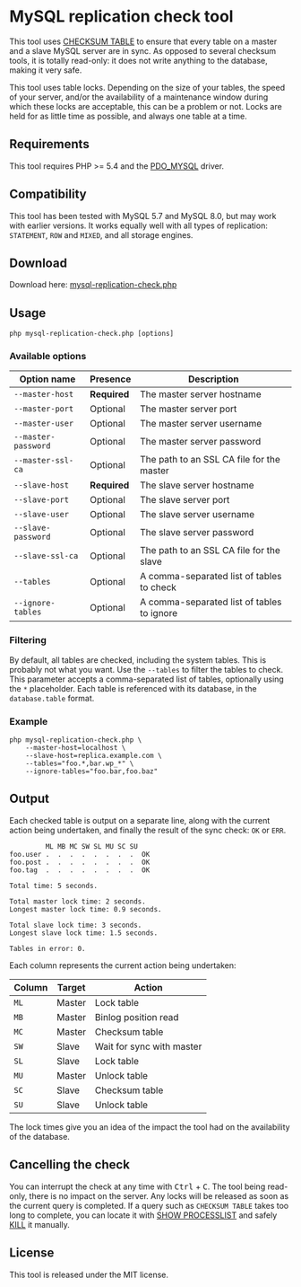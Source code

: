 # MySQL replication check tool

This tool uses [CHECKSUM TABLE](http://dev.mysql.com/doc/en/checksum-table.html) to ensure that every table on a master and a slave MySQL server are in sync.
As opposed to several checksum tools, it is totally read-only: it does not write anything to the database, making it very safe.

This tool uses table locks. Depending on the size of your tables, the speed of your server, and/or the availability of a maintenance window during which these locks are acceptable, this can be a problem or not.
Locks are held for as little time as possible, and always one table at a time.

## Requirements

This tool requires PHP >= 5.4 and the [PDO_MYSQL](http://php.net/manual/en/ref.pdo-mysql.php) driver.

## Compatibility

This tool has been tested with MySQL 5.7 and MySQL 8.0, but may work with earlier versions.
It works equally well with all types of replication: `STATEMENT`, `ROW` and `MIXED`, and all storage engines.

## Download

Download here: [mysql-replication-check.php](https://raw.githubusercontent.com/BenMorel/mysql-replication-check/master/mysql-replication-check.php)

## Usage

    php mysql-replication-check.php [options]

### Available options

| Option name         | Presence     | Description                                |
| ------------------- | ------------ | ------------------------------------------ |
| `--master-host`     | **Required** | The master server hostname                 |
| `--master-port`     | Optional     | The master server port                     |
| `--master-user`     | Optional     | The master server username                 |
| `--master-password` | Optional     | The master server password                 |
| `--master-ssl-ca`   | Optional     | The path to an SSL CA file for the master  |
| `--slave-host`      | **Required** | The slave server hostname                  |
| `--slave-port`      | Optional     | The slave server port                      |
| `--slave-user`      | Optional     | The slave server username                  |
| `--slave-password`  | Optional     | The slave server password                  |
| `--slave-ssl-ca`    | Optional     | The path to an SSL CA file for the slave   |
| `--tables`          | Optional     | A comma-separated list of tables to check  |
| `--ignore-tables`   | Optional     | A comma-separated list of tables to ignore |

### Filtering

By default, all tables are checked, including the system tables. This is probably not what you want.
Use the `--tables` to filter the tables to check. This parameter accepts a comma-separated list of tables,
optionally using the `*` placeholder. Each table is referenced with its database, in the `database.table` format.

### Example

    php mysql-replication-check.php \
        --master-host=localhost \
        --slave-host=replica.example.com \
        --tables="foo.*,bar.wp_*" \
        --ignore-tables="foo.bar,foo.baz"

## Output

Each checked table is output on a separate line, along with the current action being undertaken,
and finally the result of the sync check: `OK` or `ERR`.

             ML MB MC SW SL MU SC SU
    foo.user .  .  .  .  .  .  .  .  OK
    foo.post .  .  .  .  .  .  .  .  OK
    foo.tag  .  .  .  .  .  .  .  .  OK
    
    Total time: 5 seconds.
    
    Total master lock time: 2 seconds.
    Longest master lock time: 0.9 seconds.
    
    Total slave lock time: 3 seconds.
    Longest slave lock time: 1.5 seconds.
    
    Tables in error: 0.

Each column represents the current action being undertaken:

| Column | Target | Action                    |
| ----   | ------ | ------------------------- |
| `ML`   | Master | Lock table                |
| `MB`   | Master | Binlog position read      |
| `MC`   | Master | Checksum table            |
| `SW`   | Slave  | Wait for sync with master |
| `SL`   | Slave  | Lock table                |
| `MU`   | Master | Unlock table              |
| `SC`   | Slave  | Checksum table            |
| `SU`   | Slave  | Unlock table              |

The lock times give you an idea of the impact the tool had on the availability of the database.

## Cancelling the check

You can interrupt the check at any time with <kbd>Ctrl</kbd> + <kbd>C</kbd>.
The tool being read-only, there is no impact on the server.
Any locks will be released as soon as the current query is completed.
If a query such as `CHECKSUM TABLE` takes too long to complete, you can locate it with [SHOW PROCESSLIST](http://dev.mysql.com/doc/en/show-processlist.html) and safely [KILL](http://dev.mysql.com/doc/en/kill.html) it manually.

## License

This tool is released under the MIT license.
